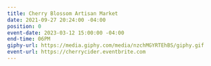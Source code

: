```yaml
---
title: Cherry Blossom Artisan Market
date: 2021-09-27 20:24:00 -04:00
position: 0
event-date: 2023-03-12 15:00:00 -04:00
end-time: 06PM
giphy-url: https://media.giphy.com/media/nzchMGYRTEhBS/giphy.gif
event-url: https://cherrycider.eventbrite.com
---
```


